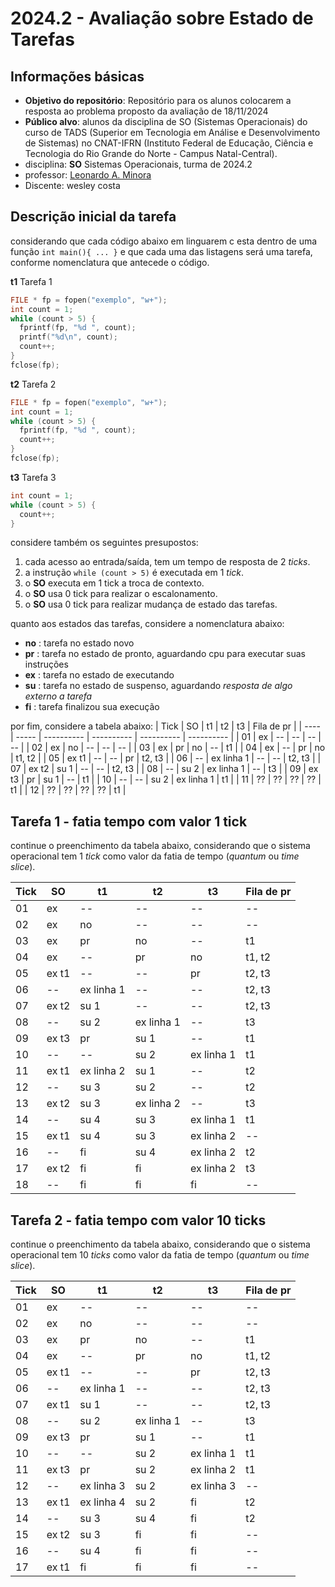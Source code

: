 # 2024.2 - Avaliação sobre Estado de Tarefas

## Informações básicas

- **Objetivo do repositório**: Repositório para os alunos colocarem a resposta ao problema proposto da avaliação de 18/11/2024
- **Público alvo**: alunos da disciplina de SO (Sistemas Operacionais) do curso de TADS (Superior em Tecnologia em Análise e Desenvolvimento de Sistemas) no CNAT-IFRN (Instituto Federal de Educação, Ciência e Tecnologia do Rio Grande do Norte - Campus Natal-Central).
- disciplina: **SO** Sistemas Operacionais, turma de 2024.2
- professor: [Leonardo A. Minora](https://github.com/leonardo-minora)
- Discente: wesley costa

## Descrição inicial da tarefa

considerando que cada código abaixo em linguarem c esta dentro de uma função `int main(){ ... }` e que cada uma das listagens será uma tarefa, conforme nomenclatura que antecede o código.

**t1** Tarefa 1
```c
FILE * fp = fopen("exemplo", "w+");
int count = 1;
while (count > 5) {
  fprintf(fp, "%d ", count);
  printf("%d\n", count);
  count++;
}
fclose(fp);
```

**t2** Tarefa 2
```c
FILE * fp = fopen("exemplo", "w+");
int count = 1;
while (count > 5) {
  fprintf(fp, "%d ", count);
  count++;
}
fclose(fp);
```

**t3** Tarefa 3
```c
int count = 1;
while (count > 5) {
  count++;
}
```

considere também os seguintes presupostos:
1. cada acesso ao entrada/saída, tem um tempo de resposta de 2 _ticks_.
2. a instrução `while (count > 5)` é executada em 1 _tick_.
3. o **SO** executa em 1 tick a troca de contexto.
4. o **SO** usa 0 tick para realizar o escalonamento.
5. o **SO** usa 0 tick para realizar mudança de estado das tarefas.

quanto aos estados das tarefas, considere a nomenclatura abaixo:
- **no** : tarefa no estado novo
- **pr** : tarefa no estado de pronto, aguardando cpu para executar suas instruções
- **ex** : tarefa no estado de executando
- **su** : tarefa no estado de suspenso, aguardando _resposta de algo externo a tarefa_ 
- **fi** : tarefa finalizou sua execução

por fim, considere a tabela abaixo:
| Tick | SO    | t1         | t2         | t3         | Fila de pr |
| ---- | ----- | ---------- | ---------- | ---------- | ---------- |
| 01   | ex    | --         | --         | --         | --         |
| 02   | ex    | no         | --         | --         | --         |
| 03   | ex    | pr         | no         | --         | t1         |
| 04   | ex    | --         | pr         | no         | t1, t2     |
| 05   | ex t1 | --         | --         | pr         | t2, t3     |
| 06   | --    | ex linha 1 | --         | --         | t2, t3     |
| 07   | ex t2 | su 1       | --         | --         | t2, t3     |
| 08   | --    | su 2       | ex linha 1 | --         | t3         |
| 09   | ex t3 | pr         | su 1       | --         | t1         |
| 10   | --    | --         | su 2       | ex linha 1 | t1         |
| 11   | ??    | ??         | ??         | ??         | t1         |
| 12   | ??    | ??         | ??         | ??         | t1         |

## Tarefa 1 - fatia tempo com valor 1 tick

continue o preenchimento da tabela abaixo, considerando que o sistema operacional tem 1 _tick_ como valor da fatia de tempo (_quantum_ ou _time slice_).

| Tick | SO      | t1         | t2         | t3         | Fila de pr |
| ---- | ------- | ---------- | ---------- | ---------- | ---------- |
| 01   | ex      | --         | --         | --         | --         |
| 02   | ex      | no         | --         | --         | --         |
| 03   | ex      | pr         | no         | --         | t1         |
| 04   | ex      | --         | pr         | no         | t1, t2     |
| 05   | ex t1   | --         | --         | pr         | t2, t3     |
| 06   | --      | ex linha 1 | --         | --         | t2, t3     |
| 07   | ex t2   | su 1       | --         | --         | t2, t3     |
| 08   | --      | su 2       | ex linha 1 | --         | t3         |
| 09   | ex t3   | pr         | su 1       | --         | t1         |
| 10   | --      | --         | su 2       | ex linha 1 | t1         |
| 11   | ex t1   | ex linha 2 | su 1       | --         | t2         |
| 12   | --      | su 3       | su 2       | --         | t2         |
| 13   | ex t2   | su 3       | ex linha 2 | --         | t3         |
| 14   | --      | su 4       | su 3       | ex linha 1 | t1         |
| 15   | ex t1   | su 4       | su 3       | ex linha 2 | --         |
| 16   | --      | fi         | su 4       | ex linha 2 | t2         |
| 17   | ex t2   | fi         | fi         | ex linha 2 | t3         |
| 18   | --      | fi         | fi         | fi         | --         |


## Tarefa 2 - fatia tempo com valor 10 ticks

continue o preenchimento da tabela abaixo, considerando que o sistema operacional tem 10 _ticks_ como valor da fatia de tempo (_quantum_ ou _time slice_).

| Tick | SO      | t1         | t2         | t3         | Fila de pr |
| ---- | ------- | ---------- | ---------- | ---------- | ---------- |
| 01   | ex      | --         | --         | --         | --         |
| 02   | ex      | no         | --         | --         | --         |
| 03   | ex      | pr         | no         | --         | t1         |
| 04   | ex      | --         | pr         | no         | t1, t2     |
| 05   | ex t1   | --         | --         | pr         | t2, t3     |
| 06   | --      | ex linha 1 | --         | --         | t2, t3     |
| 07   | ex t1   | su 1       | --         | --         | t2, t3     |
| 08   | --      | su 2       | ex linha 1 | --         | t3         |
| 09   | ex t3   | pr         | su 1       | --         | t1         |
| 10   | --      | --         | su 2       | ex linha 1 | t1         |
| 11   | ex t3   | pr         | su 2       | ex linha 2 | t1         |
| 12   | --      | ex linha 3 | su 2       | ex linha 3 | --         |
| 13   | ex t1   | ex linha 4 | su 2       | fi         | t2         |
| 14   | --      | su 3       | su 4       | fi         | t2         |
| 15   | ex t2   | su 3       | fi         | fi         | --         |
| 16   | --      | su 4       | fi         | fi         | --         |
| 17   | ex t1   | fi         | fi         | fi         | --         |

